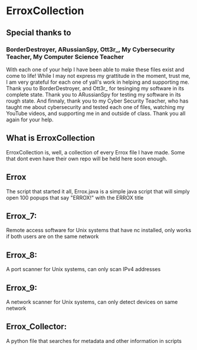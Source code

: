 # ErroxCollection

## Special thanks to

### BorderDestroyer, ARussianSpy, Ott3r_, My Cybersecurity Teacher, My Computer Science Teacher
With each one of your help I have been able to make these files exist and come to life! While I may not express my grattitude in the moment, trust me, I am very grateful for each one of yall's work in helping and supporting me. Thank you to BorderDestroyer, and Ott3r_ for tesinging my software in its complete state. Thank you to ARussianSpy for testing my software in its rough state. And finnaly, thank you to my Cyber Security Teacher, who has taught me about cybersecurity and tested each one of files, watching my YouTube videos, and supporting me in and outside of class. Thank you all again for your help.

## What is ErroxCollection

ErroxCollection is, well, a collection of every Errox file I have made. Some that dont even have their own repo will be held here soon enough.

## Errox

The script that started it all, Errox.java is a simple java script that will simply open 100 popups that say "ERROX!" with the ERROX title

## Errox_7:

Remote access software for Unix systems that have nc installed, only works if both users are on the same network

## Errox_8:

A port scanner for Unix systems, can only scan IPv4 addresses

## Errox_9:

A network scanner for Unix systems, can only detect devices on same network

## Errox_Collector:

A python file that searches for metadata and other information in scripts
